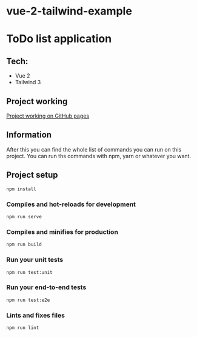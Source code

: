# vue-2-tailwind-example
# ToDo list application

## Tech: 

- Vue 2
- Tailwind 3

## Project working

[Project working on GitHub pages](https://nachar.github.io/vue-2-tailwind-example/)

## Information

After this you can find the whole list of commands you can run on this project. You can run ths commands with npm, yarn or whatever you want.


## Project setup
```
npm install
```

### Compiles and hot-reloads for development
```
npm run serve
```

### Compiles and minifies for production
```
npm run build
```

### Run your unit tests
```
npm run test:unit
```

### Run your end-to-end tests
```
npm run test:e2e
```

### Lints and fixes files
```
npm run lint
```

